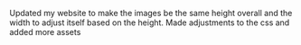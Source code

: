 Updated my website to make the images be the same height overall and the width to adjust itself based on the height. Made adjustments to the css and added more assets
